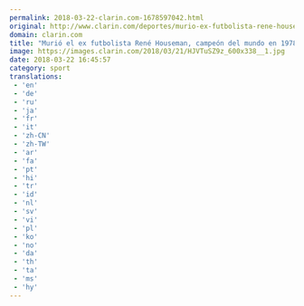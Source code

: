 ```yaml
---
permalink: 2018-03-22-clarin.com-1678597042.html
original: http://www.clarin.com/deportes/murio-ex-futbolista-rene-houseman_0_HyQmdHWqM.html
domain: clarin.com
title: "Murió el ex futbolista René Houseman, campeón del mundo en 1978"
image: https://images.clarin.com/2018/03/21/HJVTuSZ9z_600x338__1.jpg
date: 2018-03-22 16:45:57
category: sport
translations: 
 - 'en'
 - 'de'
 - 'ru'
 - 'ja'
 - 'fr'
 - 'it'
 - 'zh-CN'
 - 'zh-TW'
 - 'ar'
 - 'fa'
 - 'pt'
 - 'hi'
 - 'tr'
 - 'id'
 - 'nl'
 - 'sv'
 - 'vi'
 - 'pl'
 - 'ko'
 - 'no'
 - 'da'
 - 'th'
 - 'ta'
 - 'ms'
 - 'hy'
---
```


